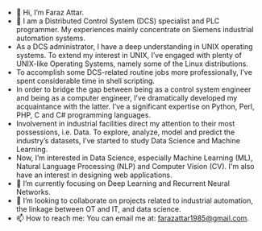- 👋 Hi, I’m Faraz Attar.
- 👀 I am a Distributed Control System (DCS) specialist and PLC programmer. My experiences mainly concentrate on Siemens industrial automation systems.
- As a DCS administrator, I have a deep understanding in UNIX operating systems. To extend my interest in UNIX, I’ve engaged with plenty of UNIX-like Operating Systems, namely   some of the Linux distributions.
- To accomplish some DCS-related routine jobs more professionally, I’ve spent considerable time in shell scripting.
- In order to bridge the gap between being as a control system engineer and being as a computer engineer, I’ve dramatically developed my acquaintance with the latter. I’ve a     significant expertise on Python, Perl, PHP, C and C# programming languages.
- Involvement in industrial facilities direct my attention to their most possessions, i.e. Data. To explore, analyze, model and predict the industry’s datasets, I’ve started     to study Data Science and Machine Learning.
- Now, I’m interested in Data Science, especially Machine Learning (ML), Natural Language Processing (NLP) and Computer Vision (CV). I'm also have an interest in designing web   applications.
- 🌱 I’m currently focusing on Deep Learning and Recurrent Neural Networks.  
- 💞️ I’m looking to collaborate on projects related to industrial automation, the linkage between OT and IT, and data science.
- 📫 How to reach me: You can email me at: farazattar1985@gmail.com.

<!---
farazattar/farazattar is a ✨ special ✨ repository because its `README.md` (this file) appears on your GitHub profile.
You can click the Preview link to take a look at your changes.
--->
